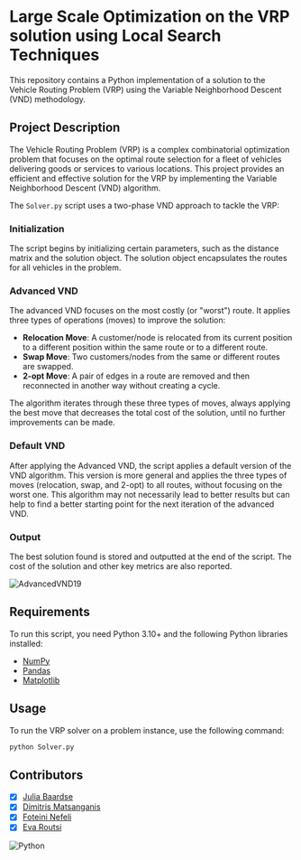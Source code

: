 # Large Scale Optimization on the VRP solution using Local Search Techniques

This repository contains a Python implementation of a solution to the Vehicle Routing Problem (VRP) using the Variable Neighborhood Descent (VND) methodology. 

## Project Description 

The Vehicle Routing Problem (VRP) is a complex combinatorial optimization problem that focuses on the optimal route selection for a fleet of vehicles delivering goods or services to various locations. This project provides an efficient and effective solution for the VRP by implementing the Variable Neighborhood Descent (VND) algorithm.

The `Solver.py` script uses a two-phase VND approach to tackle the VRP:

### Initialization 

The script begins by initializing certain parameters, such as the distance matrix and the solution object. The solution object encapsulates the routes for all vehicles in the problem.

### Advanced VND

The advanced VND focuses on the most costly (or "worst") route. It applies three types of operations (moves) to improve the solution:

- **Relocation Move**: A customer/node is relocated from its current position to a different position within the same route or to a different route.
- **Swap Move**: Two customers/nodes from the same or different routes are swapped.
- **2-opt Move**: A pair of edges in a route are removed and then reconnected in another way without creating a cycle.

The algorithm iterates through these three types of moves, always applying the best move that decreases the total cost of the solution, until no further improvements can be made.

### Default VND

After applying the Advanced VND, the script applies a default version of the VND algorithm. This version is more general and applies the three types of moves (relocation, swap, and 2-opt) to all routes, without focusing on the worst one. This algorithm may not necessarily lead to better results but can help to find a better starting point for the next iteration of the advanced VND.

### Output

The best solution found is stored and outputted at the end of the script. The cost of the solution and other key metrics are also reported.

![AdvancedVND19](https://github.com/dmatsanganis/Large_Scale_Optimization_on_the_VRP_Solution_using_Local_Search_Techniques/assets/34712449/b3f79050-953e-4296-8fc2-aebe24e7a13e)


## Requirements

To run this script, you need Python 3.10+ and the following Python libraries installed:

- [NumPy](https://numpy.org/)
- [Pandas](https://pandas.pydata.org/)
- [Matplotlib](https://matplotlib.org/)

## Usage

To run the VRP solver on a problem instance, use the following command:

```bash
python Solver.py
```

## Contributors

- [X] [Julia Baardse](https://github.com/juliaxab) 
- [X] [Dimitris Matsanganis](https://github.com/dmatsanganis) 
- [X] [Foteini Nefeli](https://github.com/FoteiniNefeli)
- [X] [Eva Routsi](https://github.com/EvaRoutsi)

![Python](https://img.shields.io/badge/python-3670A0?style=for-the-badge&logo=python&logoColor=ffdd54)
